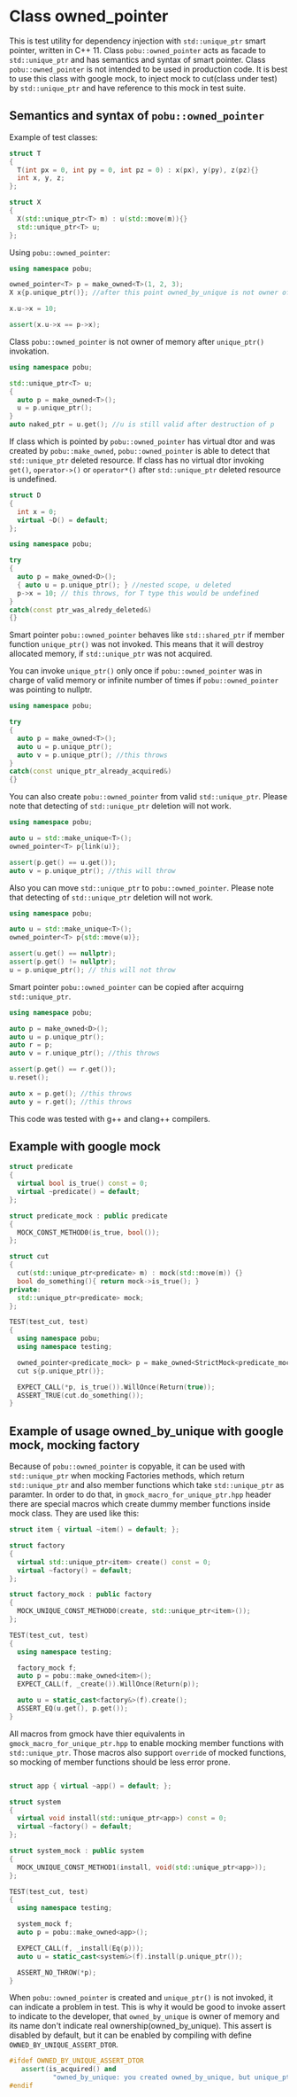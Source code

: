 # Class owned_pointer
This is test utility for dependency injection with ```std::unique_ptr``` smart pointer, written in C++ 11.
Class ```pobu::owned_pointer``` acts as facade to ```std::unique_ptr``` and has semantics and syntax of smart pointer.
Class ```pobu::owned_pointer``` is not intended to be used in production code. It is best to use this class with google mock, to inject mock to cut(class under test)  by ```std::unique_ptr``` and have reference to this mock in test suite.

## Semantics and syntax of ```pobu::owned_pointer```
Example of test classes:

```c++
struct T
{
  T(int px = 0, int py = 0, int pz = 0) : x(px), y(py), z(pz){}
  int x, y, z;
};

struct X
{
  X(std::unique_ptr<T> m) : u(std::move(m)){}
  std::unique_ptr<T> u;
};
```

Using ```pobu::owned_pointer```:

```c++
using namespace pobu;

owned_pointer<T> p = make_owned<T>(1, 2, 3);
X x{p.unique_ptr()}; //after this point owned_by_unique is not owner of memory

x.u->x = 10;

assert(x.u->x == p->x);
```
Class ```pobu::owned_pointer``` is not owner of memory after ```unique_ptr()``` invokation.

```c++
using namespace pobu;

std::unique_ptr<T> u;
{
  auto p = make_owned<T>();
  u = p.unique_ptr();
}
auto naked_ptr = u.get(); //u is still valid after destruction of p
```
If class which is pointed by ```pobu::owned_pointer``` has virtual dtor and was created by ```pobu::make_owned```, ```pobu::owned_pointer``` is able to detect that ```std::unique_ptr``` deleted resource. If class has no virtual dtor invoking ```get()```, ```operator->()``` or ```operator*()``` after ```std::unique_ptr``` deleted resource is undefined.

```c++
struct D
{
  int x = 0;
  virtual ~D() = default;
};

using namespace pobu;

try
{
  auto p = make_owned<D>();
  { auto u = p.unique_ptr(); } //nested scope, u deleted
  p->x = 10; // this throws, for T type this would be undefined
}
catch(const ptr_was_alredy_deleted&)
{}

```
Smart pointer ```pobu::owned_pointer``` behaves like ```std::shared_ptr``` if member function ```unique_ptr()``` was not invoked. This means that it will destroy allocated memory, if ```std::unique_ptr``` was not acquired.

You can invoke ```unique_ptr()``` only once if ```pobu::owned_pointer``` was in charge of valid memory or infinite number of times if ```pobu::owned_pointer``` was pointing to nullptr.

```c++
using namespace pobu;

try
{
  auto p = make_owned<T>();
  auto u = p.unique_ptr();
  auto v = p.unique_ptr(); //this throws
}
catch(const unique_ptr_already_acquired&)
{}
```
You can also create ```pobu::owned_pointer``` from valid ```std::unique_ptr```. Please note that detecting of ```std::unique_ptr``` deletion will not work.

```c++
using namespace pobu;

auto u = std::make_unique<T>();
owned_pointer<T> p{link(u)};

assert(p.get() == u.get());
auto v = p.unique_ptr(); //this will throw
```
Also you can move ```std::unique_ptr``` to ```pobu::owned_pointer```. Please note that detecting of ```std::unique_ptr``` deletion will not work.

```c++
using namespace pobu;

auto u = std::make_unique<T>();
owned_pointer<T> p{std::move(u)};

assert(u.get() == nullptr);
assert(p.get() != nullptr);
u = p.unique_ptr(); // this will not throw
```
Smart pointer ```pobu::owned_pointer``` can be copied after acquirng ```std::unique_ptr```.

```c++
using namespace pobu;

auto p = make_owned<D>();
auto u = p.unique_ptr();
auto r = p;
auto v = r.unique_ptr(); //this throws

assert(p.get() == r.get());
u.reset();

auto x = p.get(); //this throws
auto y = r.get(); //this throws
```

This code was tested with g++ and clang++ compilers.

## Example with google mock

```c++
struct predicate
{
  virtual bool is_true() const = 0;
  virtual ~predicate() = default;
};

struct predicate_mock : public predicate
{
  MOCK_CONST_METHOD0(is_true, bool());
};

struct cut
{
  cut(std::unique_ptr<predicate> m) : mock(std::move(m)) {}
  bool do_something(){ return mock->is_true(); }
private:
  std::unique_ptr<predicate> mock;
};

TEST(test_cut, test)
{
  using namespace pobu;
  using namespace testing;

  owned_pointer<predicate_mock> p = make_owned<StrictMock<predicate_mock>>();
  cut s{p.unique_ptr()};

  EXPECT_CALL(*p, is_true()).WillOnce(Return(true));
  ASSERT_TRUE(cut.do_something());
}
```

## Example of usage owned_by_unique with google mock, mocking factory

Because of ```pobu::owned_pointer``` is copyable, it can be used with ```std::unique_ptr``` when mocking Factories methods, which return ```std::unique_ptr``` and also member functions which take ```std::unique_ptr``` as paramter. In order to do that, in ```gmock_macro_for_unique_ptr.hpp``` header there are special macros which create dummy member functions inside mock class. They are used like this:

```c++
struct item { virtual ~item() = default; };

struct factory
{
  virtual std::unique_ptr<item> create() const = 0;
  virtual ~factory() = default;
};

struct factory_mock : public factory
{
  MOCK_UNIQUE_CONST_METHOD0(create, std::unique_ptr<item>());
};

TEST(test_cut, test)
{
  using namespace testing;

  factory_mock f;
  auto p = pobu::make_owned<item>();
  EXPECT_CALL(f, _create()).WillOnce(Return(p));

  auto u = static_cast<factory&>(f).create();
  ASSERT_EQ(u.get(), p.get());
}
```
All macros from gmock have thier equivalents in ```gmock_macro_for_unique_ptr.hpp``` to enable mocking member functions with ```std::unique_ptr```. Those macros also support ```override``` of mocked functions, so mocking of member functions should be less error prone.

```c++

struct app { virtual ~app() = default; };

struct system
{
  virtual void install(std::unique_ptr<app>) const = 0;
  virtual ~factory() = default;
};

struct system_mock : public system
{
  MOCK_UNIQUE_CONST_METHOD1(install, void(std::unique_ptr<app>));
};

TEST(test_cut, test)
{
  using namespace testing;

  system_mock f;
  auto p = pobu::make_owned<app>();

  EXPECT_CALL(f, _install(Eq(p)));
  auto u = static_cast<system&>(f).install(p.unique_ptr());

  ASSERT_NO_THROW(*p);
}
```
When ```pobu::owned_pointer``` is created and ```unique_ptr()``` is not invoked, it can indicate a problem in test. This is why it would be good to invoke assert to indicate to the developer, that ```owned_by_unique``` is owner of memory and its name don't indicate real ownership(owned_by_unique). This assert is disabled by default, but it can be enabled by compiling with define ```OWNED_BY_UNIQUE_ASSERT_DTOR```.

```c++
#ifdef OWNED_BY_UNIQUE_ASSERT_DTOR
   assert(is_acquired() and
           "owned_by_unique: you created owned_by_unique, but unique_ptr was never acquired");
#endif
```
